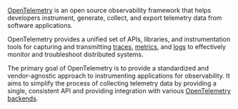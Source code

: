 [OpenTelemetry](https://uptrace.dev/opentelemetry/) is an open source observability framework that helps developers instrument, generate, collect, and export telemetry data from software applications.

OpenTelemetry provides a unified set of APIs, libraries, and instrumentation tools for capturing and transmitting [traces](https://uptrace.dev/opentelemetry/distributed-tracing.html), [metrics](https://uptrace.dev/opentelemetry/metrics.html), and [logs](https://uptrace.dev/opentelemetry/logs.html) to effectively monitor and troubleshoot distributed systems.

The primary goal of OpenTelemetry is to provide a standardized and vendor-agnostic approach to instrumenting applications for observability. It aims to simplify the process of collecting telemetry data by providing a single, consistent API and providing integration with various [OpenTelemetry backends](https://uptrace.dev/blog/opentelemetry-backend.html).
